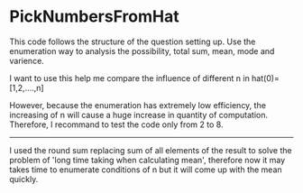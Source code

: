 # PickNumbersFromHat
This code follows the structure of the question setting up. Use the enumeration way to analysis the possibility, total sum, mean, mode and varience.

I want to use this help me compare the influence of different n in hat(0)=[1,2,....,n]

However, because the enumeration has extremely low efficiency, the increasing of n will cause a huge increase in quantity of computation. Therefore, I recommand to test the code only from 2 to 8.
* * *
I used the round sum replacing sum of all elements of the result to solve the problem of 'long time taking when calculating mean', therefore now it may takes time to enumerate conditions of n but it will come up with the mean quickly. 
